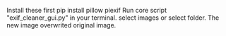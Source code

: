 Install these first pip install pillow piexif
Run core script "exif_cleaner_gui.py" in your terminal.
select images or select folder. 
The new image overwrited original image.

